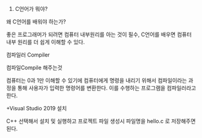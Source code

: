 1. C언어가 뭐야?

왜 C언어를 배워야 하는가?

좋은 프로그래머가 되려면 컴퓨터 내부원리를 아는 것이 필수, C언어를 배우면 컴퓨터 내부 원리를 더 쉽게 이해할 수 있다.

컴파일러 Compiler

컴파일Compile 해주는것

컴퓨터는 0과 1만 이해할 수 있기에 컴퓨터에게 명령을 내리기 위해서 컴파일이라는 과정을 통해 사용자가 입력한 명령어를 변환한다. 이를 수행하는 프로그램을 컴파일러라고 한다.

+Visual Studio 2019 설치

C++ 선택해서 설치 및 실행하고 프로젝트 파일 생성시 파일명을 hello.c 로 저장해주면 된다.